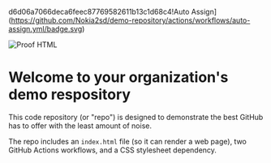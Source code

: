 d6d06a7066deca6feec87769582611b13c1d68c4!Auto Assign](https://github.com/Nokia2sd/demo-repository/actions/workflows/auto-assign.yml/badge.svg)

![Proof HTML](https://github.com/Nokia2sd/demo-repository/actions/workflows/proof-html.yml/badge.svg)

# Welcome to your organization's demo respository
This code repository (or "repo") is designed to demonstrate the best GitHub has to offer with the least amount of noise.

The repo includes an `index.html` file (so it can render a web page), two GitHub Actions workflows, and a CSS stylesheet dependency.
